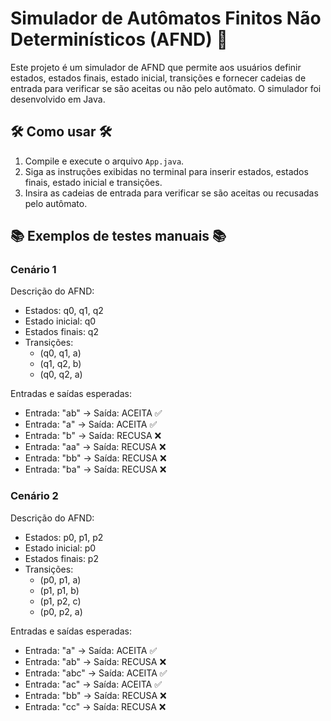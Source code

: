 # Simulador de Autômatos Finitos Não Determinísticos (AFND) 🤖  
  
Este projeto é um simulador de AFND que permite aos usuários definir estados, estados finais, estado inicial, transições e fornecer cadeias de entrada para verificar se são aceitas ou não pelo autômato. O simulador foi desenvolvido em Java.  
  
## 🛠️ Como usar 🛠️  
  
1. Compile e execute o arquivo `App.java`.  
2. Siga as instruções exibidas no terminal para inserir estados, estados finais, estado inicial e transições.  
3. Insira as cadeias de entrada para verificar se são aceitas ou recusadas pelo autômato.  
  
## 📚 Exemplos de testes manuais 📚  
  
### Cenário 1  
  
Descrição do AFND:  
- Estados: q0, q1, q2  
- Estado inicial: q0  
- Estados finais: q2  
- Transições:  
  - (q0, q1, a)  
  - (q1, q2, b)  
  - (q0, q2, a)  
  
Entradas e saídas esperadas:  
- Entrada: "ab" -> Saída: ACEITA ✅  
- Entrada: "a" -> Saída: ACEITA ✅  
- Entrada: "b" -> Saída: RECUSA ❌  
- Entrada: "aa" -> Saída: RECUSA ❌  
- Entrada: "bb" -> Saída: RECUSA ❌  
- Entrada: "ba" -> Saída: RECUSA ❌  
  
### Cenário 2  
  
Descrição do AFND:  
- Estados: p0, p1, p2  
- Estado inicial: p0  
- Estados finais: p2  
- Transições:  
  - (p0, p1, a)  
  - (p1, p1, b)  
  - (p1, p2, c)  
  - (p0, p2, a)  
  
Entradas e saídas esperadas:  
- Entrada: "a" -> Saída: ACEITA ✅  
- Entrada: "ab" -> Saída: RECUSA ❌  
- Entrada: "abc" -> Saída: ACEITA ✅  
- Entrada: "ac" -> Saída: ACEITA ✅  
- Entrada: "bb" -> Saída: RECUSA ❌  
- Entrada: "cc" -> Saída: RECUSA ❌  
